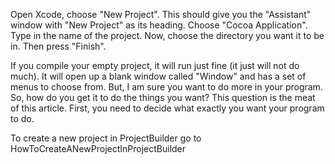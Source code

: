 

Open Xcode, choose "New Project".  This should give you the "Assistant" window with "New Project" as its heading.  Choose "Cocoa Application".  Type in the name of the project.  Now, choose the directory you want it to be in.  Then press "Finish".

If you compile your empty project, it will run just fine (it just will not do much).  It will open up a blank window called "Window" and has a set of menus to choose from.  But, I am sure you want to do more in your program.  So, how do you get it to do the things you want?  This question is the meat of this article.  First, you need to decide what exactly you want your program to do.

To create a new project in ProjectBuilder go to HowToCreateANewProjectInProjectBuilder
